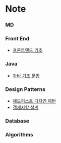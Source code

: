 # Note

### MD

### Front End
  * [프론트앤드 기초](https://github.com/kiki9484/Note/tree/main/Front%20End)
### Java
  * [자바 기초 문법](https://github.com/kiki9484/Note/tree/main/Java)
  
### Design Patterns
  * [헤드퍼스트 디자인 패턴](https://github.com/kiki9484/Note/tree/main/Head%20First%20Design%20Patterns)
  * [객제지향 설계](https://github.com/kiki9484/Note/tree/main/%EA%B0%9D%EC%B2%B4%EC%A7%80%ED%96%A5%20%EC%84%A4%EA%B3%84)
### Database

### Algorithms
  
